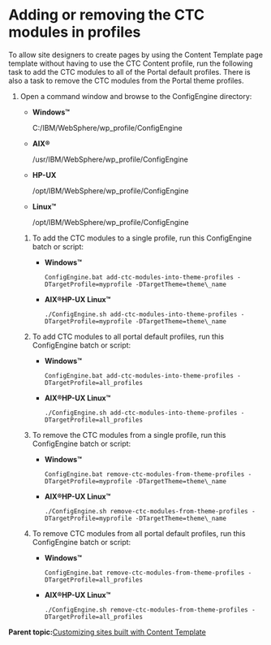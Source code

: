 # Adding or removing the CTC modules in profiles 

To allow site designers to create pages by using the Content Template page template without having to use the CTC Content profile, run the following task to add the CTC modules to all of the Portal default profiles. There is also a task to remove the CTC modules from the Portal theme profiles.

1.  Open a command window and browse to the ConfigEngine directory:

    -   **Windows™**

        C:/IBM/WebSphere/wp\_profile/ConfigEngine

    -   **AIX®**

        /usr/IBM/WebSphere/wp\_profile/ConfigEngine

    -   **HP-UX**

        /opt/IBM/WebSphere/wp\_profile/ConfigEngine

    -   **Linux™**

        /opt/IBM/WebSphere/wp\_profile/ConfigEngine

    1.  To add the CTC modules to a single profile, run this ConfigEngine batch or script:

        -   **Windows™**

            ```
            ConfigEngine.bat add-ctc-modules-into-theme-profiles -DTargetProfile=myprofile -DTargetTheme=theme\_name
            ```

        -   **AIX®HP-UX Linux™**

            ```
            ./ConfigEngine.sh add-ctc-modules-into-theme-profiles -DTargetProfile=myprofile -DTargetTheme=theme\_name
            ```

    2.  To add CTC modules to all portal default profiles, run this ConfigEngine batch or script:

        -   **Windows™**

            ```
            ConfigEngine.bat add-ctc-modules-into-theme-profiles -DTargetProfile=all_profiles
            ```

        -   **AIX®HP-UX Linux™**

            ```
            ./ConfigEngine.sh add-ctc-modules-into-theme-profiles -DTargetProfile=all_profiles
            ```

    3.  To remove the CTC modules from a single profile, run this ConfigEngine batch or script:

        -   **Windows™**

            ```
            ConfigEngine.bat remove-ctc-modules-from-theme-profiles -DTargetProfile=myprofile -DTargetTheme=theme\_name
            ```

        -   **AIX®HP-UX Linux™**

            ```
            ./ConfigEngine.sh remove-ctc-modules-from-theme-profiles -DTargetProfile=myprofile -DTargetTheme=theme\_name
            ```

    4.  To remove CTC modules from all portal default profiles, run this ConfigEngine batch or script:

        -   **Windows™**

            ```
            ConfigEngine.bat remove-ctc-modules-from-theme-profiles -DTargetProfile=all_profiles
            ```

        -   **AIX®HP-UX Linux™**

            ```
            ./ConfigEngine.sh remove-ctc-modules-from-theme-profiles -DTargetProfile=all_profiles
            ```


**Parent topic:**[Customizing sites built with Content Template ](../ctc/ctc_design_custom.md)

